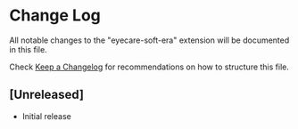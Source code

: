 # Change Log

All notable changes to the "eyecare-soft-era" extension will be documented in this file.

Check [Keep a Changelog](http://keepachangelog.com/) for recommendations on how to structure this file.

## [Unreleased]

- Initial release
